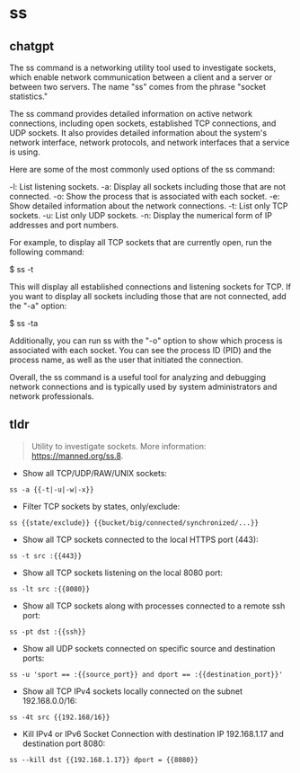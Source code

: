# ss 
## chatgpt 
The ss command is a networking utility tool used to investigate sockets, which enable network communication between a client and a server or between two servers. The name "ss" comes from the phrase "socket statistics."

The ss command provides detailed information on active network connections, including open sockets, established TCP connections, and UDP sockets. It also provides detailed information about the system's network interface, network protocols, and network interfaces that a service is using.

Here are some of the most commonly used options of the ss command:

-l: List listening sockets.
-a: Display all sockets including those that are not connected.
-o: Show the process that is associated with each socket.
-e: Show detailed information about the network connections.
-t: List only TCP sockets.
-u: List only UDP sockets.
-n: Display the numerical form of IP addresses and port numbers.

For example, to display all TCP sockets that are currently open, run the following command:

$ ss -t

This will display all established connections and listening sockets for TCP. If you want to display all sockets including those that are not connected, add the "-a" option:

$ ss -ta

Additionally, you can run ss with the "-o" option to show which process is associated with each socket. You can see the process ID (PID) and the process name, as well as the user that initiated the connection. 

Overall, the ss command is a useful tool for analyzing and debugging network connections and is typically used by system administrators and network professionals. 

## tldr 
 
> Utility to investigate sockets.
> More information: <https://manned.org/ss.8>.

- Show all TCP/UDP/RAW/UNIX sockets:

`ss -a {{-t|-u|-w|-x}}`

- Filter TCP sockets by states, only/exclude:

`ss {{state/exclude}} {{bucket/big/connected/synchronized/...}}`

- Show all TCP sockets connected to the local HTTPS port (443):

`ss -t src :{{443}}`

- Show all TCP sockets listening on the local 8080 port:

`ss -lt src :{{8080}}`

- Show all TCP sockets along with processes connected to a remote ssh port:

`ss -pt dst :{{ssh}}`

- Show all UDP sockets connected on specific source and destination ports:

`ss -u 'sport == :{{source_port}} and dport == :{{destination_port}}'`

- Show all TCP IPv4 sockets locally connected on the subnet 192.168.0.0/16:

`ss -4t src {{192.168/16}}`

- Kill IPv4 or IPv6 Socket Connection with destination IP 192.168.1.17 and destination port 8080:

`ss --kill dst {{192.168.1.17}} dport = {{8080}}`
